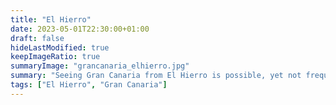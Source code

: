 ```yaml
---
title: "El Hierro"
date: 2023-05-01T22:30:00+01:00
draft: false
hideLastModified: true
keepImageRatio: true
summaryImage: "grancanaria_elhierro.jpg"
summary: "Seeing Gran Canaria from El Hierro is possible, yet not frequent."
tags: ["El Hierro", "Gran Canaria"]
---
```



 

